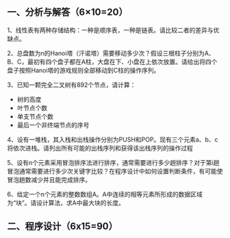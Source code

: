 ## 一、分析与解答（6×10=20）

1、线性表有两种存储结构：一种是顺序表，一种是链表。请比较二者的差异与优缺点。

2、总盘数为n的Hanoi塔（汗诺塔）需要移动多少次？假设三根柱子分别为A、B、C，最初有四个盘子都在A柱，大盘在下、小盘在上依次放置。请给出将四个盘子按照Hanoi塔的游戏规则全部移动到C柱的操作序列。

3、已知一颗完全二叉树有892个节点，请计算：

- 树的高度
- 叶节点个数
- 单支节点个数
- 最后一个非终端节点的序号

4、设有一堆栈，其入栈和出栈操作分别为PUSH和POP。现有三个元素a、b、c将依次进栈。请列出所有可能的出栈序列和获得该出栈序列的操作过程

5、设有n个元素采用冒泡排序法进行排序，通常需要进行多少趟排序？对于第i趟冒泡通常需要进行多少次关键字比较？在程序设计中如何设置判断条件，有可能使冒泡趟数减少并且能完成排序。

6、给定一个n个元素的整数数组A。A中连续的相等元素所形成的数据区域为“块”。请设计算法，求A中最大块的长度。

## 二、程序设计（6x15=90）






